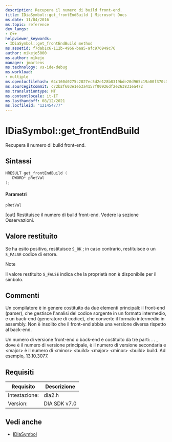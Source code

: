 ```yaml
---
description: Recupera il numero di build front-end.
title: IDiaSymbol::get_frontEndBuild | Microsoft Docs
ms.date: 11/04/2016
ms.topic: reference
dev_langs:
- C++
helpviewer_keywords:
- IDiaSymbol::get_frontEndBuild method
ms.assetid: f7dab1c6-112b-4966-baa5-afc976949c76
author: mikejo5000
ms.author: mikejo
manager: jmartens
ms.technology: vs-ide-debug
ms.workload:
- multiple
ms.openlocfilehash: 64c160d0275c2027ec5d2e128b8319bde20d965c19a00f370c317c27726d50f8
ms.sourcegitcommit: c72b2f603e1eb3a4157f00926df2e263831ea472
ms.translationtype: MT
ms.contentlocale: it-IT
ms.lasthandoff: 08/12/2021
ms.locfileid: "121454777"
---
```

# <a name="idiasymbolget_frontendbuild"></a>IDiaSymbol::get_frontEndBuild
Recupera il numero di build front-end.

## <a name="syntax"></a>Sintassi

```C++
HRESULT get_frontEndBuild ( 
   DWORD* pRetVal
);
```

#### <a name="parameters"></a>Parametri
 `pRetVal`

[out] Restituisce il numero di build front-end. Vedere la sezione Osservazioni.

## <a name="return-value"></a>Valore restituito
 Se ha esito positivo, restituisce `S_OK` ; in caso contrario, restituisce o un `S_FALSE` codice di errore.

> [!NOTE]
> Il valore restituito `S_FALSE` indica che la proprietà non è disponibile per il simbolo.

## <a name="remarks"></a>Commenti
 Un compilatore è in genere costituito da due elementi principali: il front-end (parser), che gestisce l'analisi del codice sorgente in un formato intermedio, e un back-end (generatore di codice), che converte il formato intermedio in assembly. Non è insolito che il front-end abbia una versione diversa rispetto al back-end.

 Un numero di versione front-end o back-end è costituito da tre parti: . . , dove è il numero di versione principale, è il numero di versione secondaria e \<major> è il numero di \<minor> \<build> \<major> \<minor> \<build> build. Ad esempio, 13.10.3077.

## <a name="requirements"></a>Requisiti

|Requisito|Descrizione|
|-----------------|-----------------|
|Intestazione:|dia2.h|
|Version:|DIA SDK v7.0|

## <a name="see-also"></a>Vedi anche
- [IDiaSymbol](../../debugger/debug-interface-access/idiasymbol.md)
